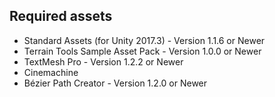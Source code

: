 ## Required assets
* Standard Assets (for Unity 2017.3) - Version 1.1.6 or Newer
* Terrain Tools Sample Asset Pack - Version 1.0.0 or Newer
* TextMesh Pro - Version 1.2.2 or Newer
* Cinemachine
* Bézier Path Creator - Version 1.2.0 or Newer
